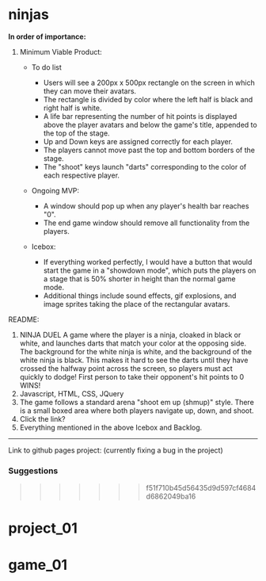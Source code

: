 # ninjas


**In order of importance:**

1. Minimum Viable Product:
    - To do list
        - Users will see a 200px x 500px rectangle on the screen in which they can move their avatars.
        - The rectangle is divided by color where the left half is black and right half is white.
        - A life bar representing the number of hit points is displayed above the player avatars and below the game's title, appended to the top of the stage.
        - Up and Down keys are assigned correctly for each player.
        - The players cannot move past the top and bottom borders of the stage.
        - The "shoot" keys launch "darts" corresponding to the color of each respective player.

    - Ongoing MVP:
        - A window should pop up when any player's health bar reaches "0".
        - The end game window should remove all functionality from the players.

    - Icebox:
        - If everything worked perfectly, I would have a button that would start the game in a "showdown mode", which puts the players on a stage that is 50% shorter in height than the normal game mode.
        - Additional things include sound effects, gif explosions, and image sprites taking the place of the rectangular avatars.

README:
1. NINJA DUEL
    A game where the player is a ninja, cloaked in black or white, and launches darts that match your color at the opposing side. The background for the white ninja is white, and the background of the white ninja is black. This makes it hard to see the darts until they have crossed the halfway point across the screen, so players must act quickly to dodge! First person to take their opponent's hit points to 0 WINS!
2. Javascript, HTML, CSS, JQuery
3. The game follows a standard arena "shoot em up (shmup)" style. There is a small boxed area where both players navigate up, down, and shoot.
4. Click the link?
5. Everything mentioned in the above Icebox and Backlog.

---

Link to github pages project:
(currently fixing a bug in the project)
<!-- http://vtranwd.github.io/project_01 -->

### Suggestions


>>>>>>> f51f710b45d56435d9d597cf4684d6862049ba16
# project_01
# game_01
